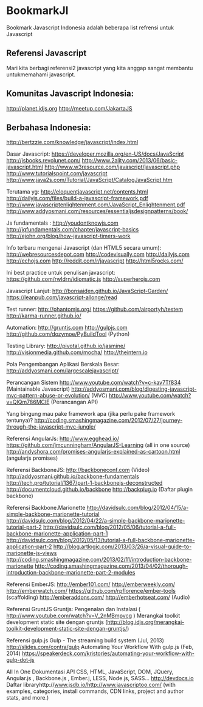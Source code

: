 BookmarkJI
==========

Bookmark Javascript Indonesia adalah beberapa list refrensi untuk Javascript

Referensi Javascript
-------------------
Mari kita berbagi referensi2 javascript yang kita anggap sangat membantu untukmemahami javascript.

Komunitas Javascript Indonesia:
--------------------------------
http://planet.idjs.org
http://meetup.com/JakartaJS

Berbahasa Indonesia:
------------
http://bertzzie.com/knowledge/javascript/index.html

Dasar Javascript:
https://developer.mozilla.org/en-US/docs/JavaScript
http://jsbooks.revolunet.com/
http://www.2ality.com/2013/06/basic-javascript.html
http://www.w3resource.com/javascript/javascript.php
http://www.tutorialspoint.com/javascript
http://www.java2s.com/Tutorial/JavaScript/CatalogJavaScript.htm

Terutama yg:
http://eloquentjavascript.net/contents.html
http://dailyjs.com/files/build-a-javascript-framework.pdf
http://www.javascriptenlightenment.com/JavaScript_Enlightenment.pdf
http://www.addyosmani.com/resources/essentialjsdesignpatterns/book/

Js fundamentals :
http://youdontknowjs.com
http://jqfundamentals.com/chapter/javascript-basics
http://ejohn.org/blog/how-javascript-timers-work

Info terbaru mengenai Javascript (dan HTML5 secara umum):
http://webresourcesdepot.com
http://codevisually.com
http://dailyjs.com
http://echojs.com
http://reddit.com/r/javascript
http://html5rocks.com/

Ini best practice untuk penulisan javascript:
https://github.com/rwldrn/idiomatic.js
http://superherojs.com

Javascript Lanjut:
http://bonsaiden.github.io/JavaScript-Garden/
https://leanpub.com/javascript-allonge/read

Test runner:
http://phantomjs.org/
https://github.com/airportyh/testem
http://karma-runner.github.io/

Automation:
http://gruntjs.com
http://gulpjs.com
http://github.com/dozymoe/PyBuildTool (Python)

Testing Library:
http://pivotal.github.io/jasmine/
http://visionmedia.github.com/mocha/
http://theintern.io

Pola Pengembangan Aplikasi Berskala Besar:
http://addyosmani.com/largescalejavascript/

Perancangan Sistem
http://www.youtube.com/watch?v=c-kav7Tf834 (Maintainable Javascript)
http://addyosmani.com/blog/digesting-javascript-mvc-pattern-abuse-or-evolution/ (MVC)
http://www.youtube.com/watch?v=QlQm786MClE (Perancangan API)

Yang bingung mau pake framework apa (jika perlu pake framework tentunya)?
http://coding.smashingmagazine.com/2012/07/27/journey-through-the-javascript-mvc-jungle/

Referensi AngularJs:
http://www.egghead.io/ 
https://github.com/jmcunningham/AngularJS-Learning (all in one source)
http://andyshora.com/promises-angularjs-explained-as-cartoon.html (angularjs promises)

Referensi BackboneJS:
http://backboneconf.com (Video)
http://addyosmani.github.io/backbone-fundamentals
http://tech.pro/tutorial/1367/part-1-backbonejs-deconstructed
http://documentcloud.github.io/backbone
http://backplug.io (Daftar plugin backbone)
 
Referensi Backbone.Marionette
http://davidsulc.com/blog/2012/04/15/a-simple-backbone-marionette-tutorial
http://davidsulc.com/blog/2012/04/22/a-simple-backbone-marionette-tutorial-part-2
http://davidsulc.com/blog/2012/05/06/tutorial-a-full-backbone-marionette-application-part-1
http://davidsulc.com/blog/2012/05/13/tutorial-a-full-backbone-marionette-application-part-2
http://blog.artlogic.com/2013/03/26/a-visual-guide-to-marionette-js-views
http://coding.smashingmagazine.com/2013/02/11/introduction-backbone-marionette
http://coding.smashingmagazine.com/2013/04/02/thorough-introduction-backbone-marionette-part-2-modules

Referensi EmberJS:
http://ember101.com/ 
 http://emberweekly.com/ 
 http://emberwatch.com/ 
 https://github.com/rpflorence/ember-tools (scaffolding) 
 http://emberaddons.com/ http://emberhotseat.com/  (Audio) 

Referensi GruntJS
Gruntjs: Pengenalan dan Instalasi ( http://www.youtube.com/watch?v=V_2nMBmpvcg )
Merangkai toolkit development static site dengan gruntjs (http://blog.idjs.org/merangkai-toolkit-development-static-site-dengan-gruntjs/)

Referensi gulp.js
Gulp - The streaming build system (Jul, 2013) http://slides.com/contra/gulp
Automating Your Workflow With gulp.js (Feb, 2014) https://speakerdeck.com/kristories/automating-your-workflow-with-gulp-dot-js


All In One Dokumentasi API 
CSS, HTML, JavaScript, DOM, JQuery, Angular.js , Backbone.js , Ember.j, LESS, Node.js, SASS...
http://devdocs.io
Daftar libraryhttp://www.jsdb.io/http://www.javascriptoo.com/ (with examples, categories, install commands, CDN links, project and author stats, and more.) 
